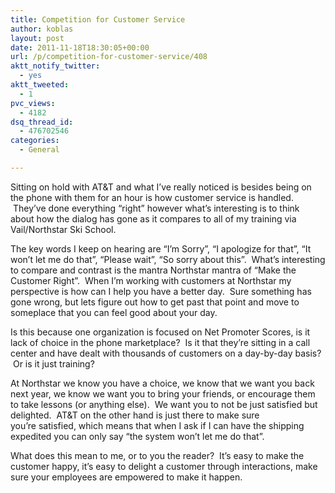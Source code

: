 ```yaml
---
title: Competition for Customer Service
author: koblas
layout: post
date: 2011-11-18T18:30:05+00:00
url: /p/competition-for-customer-service/408
aktt_notify_twitter:
  - yes
aktt_tweeted:
  - 1
pvc_views:
  - 4182
dsq_thread_id:
  - 476702546
categories:
  - General

---
```

Sitting on hold with AT&T and what I&#8217;ve really noticed is besides being on the phone with them for an hour is how customer service is handled.  They&#8217;ve done everything &#8220;right&#8221; however what&#8217;s interesting is to think about how the dialog has gone as it compares to all of my training via Vail/Northstar Ski School.

The key words I keep on hearing are &#8220;I&#8217;m Sorry&#8221;, &#8220;I apologize for that&#8221;, &#8220;It won&#8217;t let me do that&#8221;, &#8220;Please wait&#8221;, &#8220;So sorry about this&#8221;.  What&#8217;s interesting to compare and contrast is the mantra Northstar mantra of &#8220;Make the Customer Right&#8221;.  When I&#8217;m working with customers at Northstar my perspective is how can I help you have a better day.  Sure something has gone wrong, but lets figure out how to get past that point and move to someplace that you can feel good about your day.

Is this because one organization is focused on Net Promoter Scores, is it lack of choice in the phone marketplace?  Is it that they&#8217;re sitting in a call center and have dealt with thousands of customers on a day-by-day basis?  Or is it just training?

At Northstar we know you have a choice, we know that we want you back next year, we know we want you to bring your friends, or encourage them to take lessons (or anything else).  We want you to not be just satisfied but delighted.  AT&T on the other hand is just there to make sure you&#8217;re satisfied, which means that when I ask if I can have the shipping expedited you can only say &#8220;the system won&#8217;t let me do that&#8221;.

What does this mean to me, or to you the reader?  It&#8217;s easy to make the customer happy, it&#8217;s easy to delight a customer through interactions, make sure your employees are empowered to make it happen.

&nbsp;